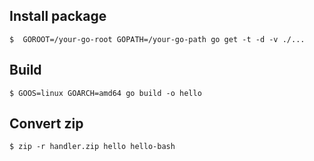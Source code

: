 ## Install package

```
$  GOROOT=/your-go-root GOPATH=/your-go-path go get -t -d -v ./...
```

## Build

```
$ GOOS=linux GOARCH=amd64 go build -o hello
```

## Convert zip

```
$ zip -r handler.zip hello hello-bash
```
